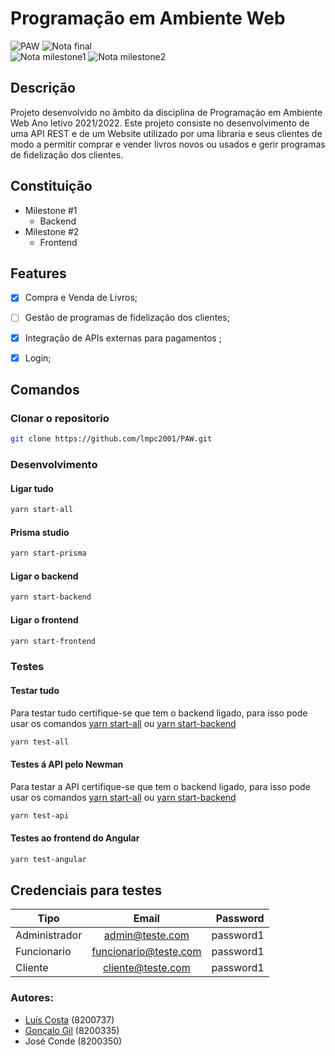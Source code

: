 # Programação em Ambiente Web

![PAW](https://img.shields.io/badge/Faculdade-PAW-orange)
![Nota final](https://img.shields.io/badge/Nota%20final-X-orange)
<br/>
![Nota milestone1](https://img.shields.io/badge/Nota%20Primeira%20Milestone-15-blue)
![Nota milestone2](https://img.shields.io/badge/Nota%20Segunda%20Milestone-X-blue)


## Descrição
Projeto desenvolvido no âmbito da disciplina de Programação em Ambiente Web
Ano letivo 2021/2022.
Este projeto consiste no desenvolvimento de uma API REST e de um Website utilizado por uma libraria e seus clientes de modo a permitir comprar e vender livros novos ou usados e gerir programas de fidelização dos clientes.

## Constituição
- Milestone #1
  - Backend 
- Milestone #2
  - Frontend

## Features
- [x] Compra e Venda de Livros;
- [ ] Gestão de programas de fidelização dos clientes;
- [x] Integração de APIs externas para pagamentos ;
- [x] Login;


## Comandos
### Clonar o repositorio

``` bash
git clone https://github.com/lmpc2001/PAW.git
```

### Desenvolvimento

#### Ligar tudo

```bash
yarn start-all
```

#### Prisma studio

``` bash
yarn start-prisma
```

#### Ligar o backend

```bash
yarn start-backend
```

#### Ligar o frontend

``` bash
yarn start-frontend
```

### Testes

#### Testar tudo
Para testar tudo certifique-se que tem o backend ligado, para isso pode usar os comandos [yarn start-all](#ligar-tudo)
 ou [yarn start-backend](#ligar-o-backend)
``` bash
yarn test-all
```

#### Testes á API pelo Newman
Para testar a API certifique-se que tem o backend ligado, para isso pode usar os comandos [yarn start-all](#ligar-tudo)
 ou [yarn start-backend](#ligar-o-backend)
``` bash
yarn test-api
```

#### Testes ao frontend do Angular

``` bash
yarn test-angular
```


## Credenciais para testes

| Tipo         | Email | Password |
|--------------|:-----:|-----------:|
| Administrador | admin@teste.com | password1 |
| Funcionario | funcionario@teste.com | password1 |
| Cliente | cliente@teste.com | password1 |

### Autores:

- [Luís Costa](https://github.com/lmpc2001) (8200737)
- [Gonçalo Gil](https://github.com/GoncaloGil0) (8200335)
- José Conde (8200350)
